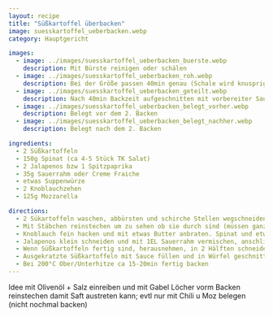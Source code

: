 ```yaml
---
layout: recipe
title: "Süßkartoffel überbacken"
image: suesskartoffel_ueberbacken.webp
category: Hauptgericht

images:
  - image: ../images/suesskartoffel_ueberbacken_buerste.webp
    description: Mit Bürste reinigen oder schälen
  - image: ../images/suesskartoffel_ueberbacken_roh.webp
    description: Bei der Größe passen 40min genau (Schale wird knusprig, innen weich)
  - image: ../images/suesskartoffel_ueberbacken_geteilt.webp
    description: Nach 40min Backzeit aufgeschnitten mit vorbereiter Sauce
  - image: ../images/suesskartoffel_ueberbacken_belegt_vorher.webp
    description: Belegt vor dem 2. Backen
  - image: ../images/suesskartoffel_ueberbacken_belegt_nachher.webp
    description: Belegt nach dem 2. Backen

ingredients:
  - 2 Süßkartoffeln
  - 150g Spinat (ca 4-5 Stück TK Salat)
  - 2 Jalapenos bzw 1 Spitzpaprika
  - 35g Sauerrahm oder Creme Fraiche
  - etwas Suppenwürze
  - 2 Knoblauchzehen
  - 125g Mozzarella

directions:
  - 2 Sükartoffeln waschen, abbürsten und schirche Stellen wegschneiden (sehr große Süßkartoffeln evtl schon jetzt halbieren) und bei 200°C Ober/Unterhitze (letztes Mal Heizluft war sehr gut; Schale wie bei Bratkartoffeln) ca 40min (je nach Größe länger) ins Backrohr geben
  - Mit Stäbchen reinstechen um zu sehen ob sie durch sind (müssen ganz weich sein zum Auskratzen)
  - Knoblauch fein hacken und mit etwas Butter anbraten. Spinat und etwas Suppenwürze dazugeben
  - Jalapenos klein schneiden und mit 1EL Sauerrahm vermischen, anschließend den fertig gedünsteten Spinat dazugeben
  - Wenn Süßkartoffeln fertig sind, herausnehmen, in 2 Hälften schneiden und das Innere auskratzen, zerkleinern und mit der Spinatsauce vermischen
  - Ausgekratzte Süßkartoffeln mit Sauce füllen und in Würfel geschnittenen Mozzarella darüber verteilen
  - Bei 200°C Ober/Unterhitze ca 15-20min fertig backen
---
```


Idee mit Olivenöl + Salz einreiben und mit Gabel Löcher vorm Backen reinstechen damit Saft austreten kann; evtl nur mit Chili u Moz belegen (nicht nochmal backen)
